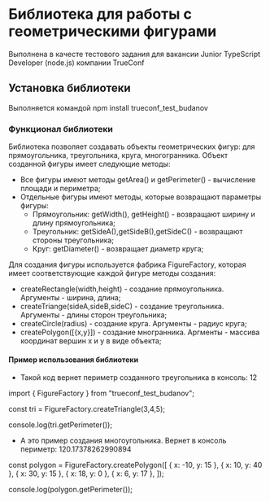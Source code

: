 # Библиотека для работы с геометрическими фигурами
Выполнена в качесте тестового задания для вакансии Junior TypeScript Developer (node.js) компании TrueConf
## Установка библиотеки
Выполняется командой
npm install trueconf_test_budanov
### Функционал библиотеки
Библиотека позволяет создавать объекты геометрических фигур: для прямоугольника, треугольника, круга, многогранника.
Объект созданной фигуры имеет следующие методы:
* Все фигуры имеют методы getArea() и getPerimeter() - вычисление площади и периметра;
* Отдельные фигуры имеют методы, которые возвращают параметры фигуры:
    - Прямоугольник: getWidth(), getHeight() - возвращают ширину и длину прямоугольника;
    - Треугольник: getSideA(),getSideB(),getSideC() - возвращают стороны треугольника;
    - Круг: getDiameter() - возвращает диаметр круга;

Для создания фигуры используется фабрика FigureFactory, которая имеет соответствующие каждой фигуре методы создания:
* createRectangle(width,height) - создание прямоугольника. Аргументы - ширина, длина;
* createTriange(sideA,sideB,sideC) - создание треугольника. Аргументы - длины сторон треугольника;
* createCircle(radius) - создание круга. Аргументы - радиус круга;
* createPolygon([{x,y}]) - создание многранника. Аргменты - массива координат вершин x и y в виде объекта;

#### Пример использования библиотеки
* Такой код вернет периметр созданного треугольника в консоль: 12

import { FigureFactory } from "trueconf_test_budanov";

const tri = FigureFactory.createTriangle(3,4,5);

console.log(tri.getPerimeter());

* А это пример создания многоугольника. Вернет в консоль периметр: 120.17378262990894

const polygon = FigureFactory.createPolygon([
  { x: -10, y: 15 },
  { x: 10, y: 40 },
  { x: 30, y: 15 },
  { x: 18, y: 0 },
  { x: 6, y: 17 },
]);

console.log(polygon.getPerimeter());
